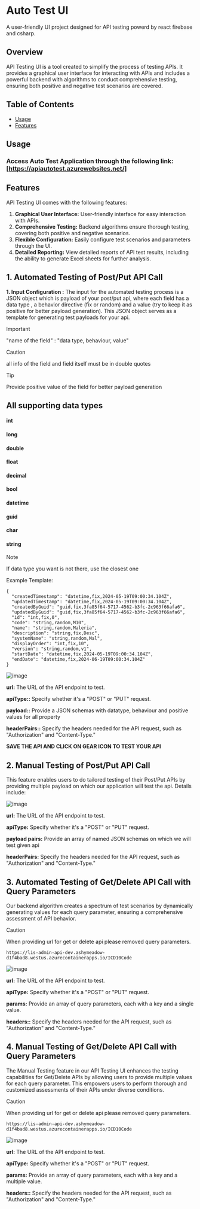# Auto Test UI
 
A user-friendly UI project designed for API testing powerd by react firebase and csharp.
 
## Overview
 
API Testing UI is a tool created to simplify the process of testing APIs. It provides a graphical user interface for interacting with APIs and includes a powerful backend with algorithms to conduct comprehensive testing, ensuring both positive and negative test scenarios are covered.
 
## Table of Contents
 
- [Usage](#usage)
- [Features](#features)
 
## Usage
 
### Access Auto Test Application through the following link: [https://apiautotest.azurewebsites.net/] 
 
## Features
 
API Testing UI comes with the following features:
 
1. **Graphical User Interface:** User-friendly interface for easy interaction with APIs.
2. **Comprehensive Testing:** Backend algorithms ensure thorough testing, covering both positive and negative scenarios.
3. **Flexible Configuration:** Easily configure test scenarios and parameters through the UI.
4. **Detailed Reporting:** View detailed reports of API test results, including the ability to generate Excel sheets for further analysis.
 
## 1. Automated Testing of Post/Put API Call

**1. Input Configuration :**
The input for the automated testing process is a JSON object which is payload of your post/put api, where each field has a data type , a behavior directive (fix or random) and a value (try to keep it as positive for better payload generation). This JSON object serves as a template for generating test payloads for your api.

> [!IMPORTANT]
> "name of the field" : "data type, behaviour, value"

> [!CAUTION]
> all info of the field and field itself must be in double quotes

> [!TIP]
> Provide positive value of the field for better payload generation

## All supporting data types
#### int 
#### long
#### double
#### float
#### decimal
#### bool
#### datetime
#### guid
#### char
#### string

> [!NOTE]
> If data type you want is not there, use the closest one

Example Template:
```
{
  "createdTimestamp": "datetime,fix,2024-05-19T09:00:34.104Z",
  "updatedTimestamp": "datetime,fix,2024-05-19T09:00:34.104Z",
  "createdByGuid": "guid,fix,3fa85f64-5717-4562-b3fc-2c963f66afa6",
  "updatedByGuid": "guid,fix,3fa85f64-5717-4562-b3fc-2c963f66afa6",
  "id": "int,fix,0",
  "code": "string,random,M10",
  "name": "string,random,Maleria",
  "description": "string,fix,Desc",
  "systemName": "string,random,Mal",
  "displayOrder": "int,fix,10",
  "version": "string,random,v1",
  "startDate": "datetime,fix,2024-05-19T09:00:34.104Z",
  "endDate": "datetime,fix,2024-06-19T09:00:34.104Z"
}

```

![image](https://github.com/Mohammad10091998/auto_test_ui/assets/110900901/ecec5722-a37b-4469-baf6-036aa419b0c8)



 
**url:**  The URL of the API endpoint to test.
 
**apiType::** Specify whether it's a "POST" or "PUT" request.
 
**payload::** Provide a JSON schemas with datatype, behaviour and positive values for all property
 
**headerPairs::** Specify the headers needed for the API request, such as "Authorization" and "Content-Type."
 

 **SAVE THE API AND CLICK ON GEAR ICON TO TEST YOUR API**


## 2. Manual Testing of Post/Put API Call
 
This feature enables users to do tailored testing of their Post/Put APIs  by providing multiple payload on which our application will test the api. Details include:

![image](https://github.com/Mohammad10091998/auto_test_ui/assets/110900901/7757a58d-8f85-47b8-8958-3fc1fc5dca37)


 
**url:**  The URL of the API endpoint to test.
 
**apiType:** Specify whether it's a "POST" or "PUT" request.
 
**payload pairs:** Provide an array of named JSON schemas on which we will test given api
 
**headerPairs:** Specify the headers needed for the API request, such as "Authorization" and "Content-Type."
 
## 3. Automated Testing of Get/Delete API Call with Query Parameters
 
Our backend algorithm creates a spectrum of test scenarios by dynamically generating values for each query parameter, ensuring a comprehensive assessment of API behavior.

> [!CAUTION]
> When providing url for get or delete api please removed query parameters.

```
https://lis-admin-api-dev.ashymeadow-d1f4bad8.westus.azurecontainerapps.io/ICD10Code
```
 
![image](https://github.com/Mohammad10091998/auto_test_ui/assets/110900901/fe14d438-987d-421d-be54-a754b9ff0057)

 
**url:**  The URL of the API endpoint to test.
 
**apiType:** Specify whether it's a "POST" or "PUT" request.
 
**params:** Provide an array of query parameters, each with a key and a single value.
 
**headers::** Specify the headers needed for the API request, such as "Authorization" and "Content-Type."
 
## 4. Manual Testing of Get/Delete API Call with Query Parameters
 
The Manual Testing feature in our API Testing UI enhances the testing capabilities for Get/Delete APIs by allowing users to provide multiple values for each query parameter. This empowers users to perform thorough and customized assessments of their APIs under diverse conditions.

> [!CAUTION]
> When providing url for get or delete api please removed query parameters.

```
https://lis-admin-api-dev.ashymeadow-d1f4bad8.westus.azurecontainerapps.io/ICD10Code
```

 ![image](https://github.com/Mohammad10091998/auto_test_ui/assets/110900901/d1ca1125-225d-46f3-b3f2-03ff85de8883)

 
**url:**  The URL of the API endpoint to test.
 
**apiType:** Specify whether it's a "POST" or "PUT" request.
 
**params:** Provide an array of query parameters, each with a key and a multiple value.
 
**headers::** Specify the headers needed for the API request, such as "Authorization" and "Content-Type."

